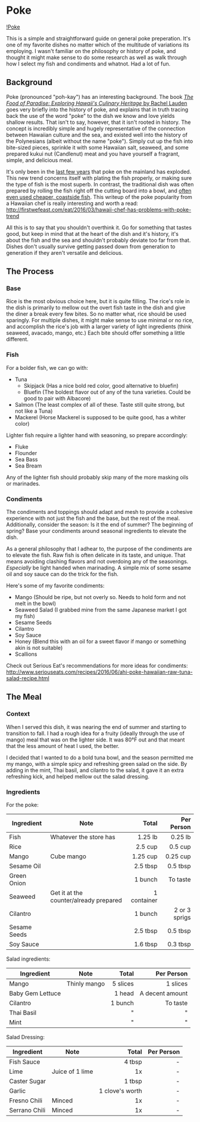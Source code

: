 # Poke

[!Poke](img/poke.jpg)

This is a simple and straightforward guide on general poke preperation. It's one of my favorite dishes no matter which of the multitude of variations its employing. I wasn't familiar on the philosophy or history of poke, and thought it might make sense to do some research as well as walk through how I select my fish and condiments and whatnot. Had a lot of fun.

## Background

Poke (pronounced "poh-kay") has an interesting background. The book [*The Food of Paradise: Exploring Hawaii's Culinary Heritage* by Rachel Lauden](https://play.google.com/store/books/details?id=ZnsTxepydfQC) goes very briefly into the history of poke, and explains that in truth tracing back the use of the word "poke" to the dish we know and love yields shallow results. That isn't to say, however, that it isn't rooted in history. The concept is incredibly simple and hugely representative of the connection between Hawaiian culture and the sea, and existed well into the history of the Polynesians (albeit without the name "poke"). Simply cut up the fish into bite-sized pieces, sprinkle it with some Hawaiian salt, seaweed, and some prepared kukui nut (Candlenut) meat and you have yourself a fragrant, simple, and delicious meal. 

It's only been in the [last few years](https://en.wikipedia.org/wiki/Poke_(fish_salad)#History) that poke on the mainland has exploded. This new trend concerns itself with plating the fish properly, or making sure the type of fish is the most superb. In contrast, the traditional dish was often prepared by rolling the fish right off the cutting board into a bowl, and [often even used cheaper, coastside fish](http://firstwefeast.com/eat/2016/03/hawaii-chef-has-problems-with-poke-trend). This writeup of the poke popularity from a Hawaiian chef is really interesting and worth a read: http://firstwefeast.com/eat/2016/03/hawaii-chef-has-problems-with-poke-trend

All this is to say that you shouldn't overthink it. Go for something that tastes good, but keep in mind that at the heart of the dish and it's history, it's about the fish and the sea and shouldn't probably deviate too far from that. Dishes don't usually survive getting passed down from generation to generation if they aren't versatile and delicious.

## The Process

### Base

Rice is the most obvious choice here, but it is quite filling. The rice's role in the dish is primarily to mellow out the overt fish taste in the dish and give the diner a break every few bites. So no matter what, rice should be used sparingly. For multiple dishes, it might make sense to use minimal or no rice, and accomplish the rice's job with a larger variety of light ingredients (think seaweed, avacado, mango, etc.) Each bite should offer something a little different. 

### Fish

For a bolder fish, we can go with:
- Tuna
    - Skipjack (Has a nice bold red color, good alternative to bluefin) 
    - Bluefin (The boldest flavor out of any of the tuna varieties. Could be good to pair with Albacore)
- Salmon (The least complex of all of these. Taste still quite strong, but not like a Tuna)
- Mackerel (Horse Mackerel is supposed to be quite good, has a whiter color)

Lighter fish require a lighter hand with seasoning, so prepare accordingly:
- Fluke
- Flounder
- Sea Bass
- Sea Bream

Any of the lighter fish should probably skip many of the more masking oils or marinades. 

### Condiments

The condiments and toppings should adapt and mesh to provide a cohesive experience with not just the fish and the base, but the rest of the meal. Additionally, consider the season: Is it the end of summer? The beginning of spring? Base your condiments around seasonal ingredients to elevate the dish. 

As a general philosophy that I adhear to, the purpose of the condiments are to elevate the fish. Raw fish is often delicate in its taste, and unique. That means avoiding clashing flavors and not overdoing any of the seasonings. _Especially_ be light handed when marinading. A simple mix of some sesame oil and soy sauce can do the trick for the fish.

Here's some of my favorite condiments:
- Mango (Should be ripe, but not overly so. Needs to hold form and not melt in the bowl)
- Seaweed Salad (I grabbed mine from the same Japanese market I got my fish)
- Sesame Seeds
- Cilantro
- Soy Sauce
- Honey (Blend this with an oil for a sweet flavor if mango or something akin is not suitable)
- Scallions

Check out Serious Eat's recommendations for more ideas for condiments: http://www.seriouseats.com/recipes/2016/06/ahi-poke-hawaiian-raw-tuna-salad-recipe.html

## The Meal

### Context

When I served this dish, it was nearing the end of summer and starting to transition to fall. I had a rough idea for a fruity (ideally through the use of mango) meal that was on the lighter side. It was 80°F out and that meant that the less amount of heat I used, the better. 

I decided that I wanted to do a bold tuna bowl, and the season permitted me my mango, with a simple spicy and refreshing green salad on the side. By adding in the mint, Thai basil, and cilantro to the salad, it gave it an extra refreshing kick, and helped mellow out the salad dressing.

### Ingredients

For the poke:  

| Ingredient | Note | Total | Per Person |
| ---------- | ---- | -----:| ----------:|
| Fish | Whatever the store has | 1.25 lb| 0.25 lb |
| Rice | | 2.5 cup | 0.5 cup |
| Mango | Cube mango | 1.25 cup | 0.25 cup |
| Sesame Oil | | 2.5 tbsp | 0.5 tbsp |
| Green Onion | | 1 bunch | To taste |
| Seaweed | Get it at the counter/already prepared | 1 container |
| Cilantro | | 1 bunch | 2 or 3 sprigs |
| Sesame Seeds | | 2.5 tbsp | 0.5 tbsp |
| Soy Sauce | | 1.6 tbsp | 0.3 tbsp |

Salad ingredients:  

| Ingredient | Note | Total | Per Person |
| ---------- | ---- | -----:| ----------:|
| Mango | Thinly mango | 5 slices | 1 slices |
| Baby Gem Lettuce | | 1 head | A decent amount |
| Cilantro | | 1 bunch | To taste |
| Thai Basil | | " | " |
| Mint | | " | " |

Salad Dressing:

| Ingredient | Note | Total | Per Person |
| ---------- | ---- | -----:| ----------:|
| Fish Sauce | | 4 tbsp | - |
| Lime | Juice of 1 lime | 1x | - |
| Caster Sugar | | 1 tbsp | - |
| Garlic | | 1 clove's worth | - |
| Fresno Chili | Minced | 1x | - |
| Serrano Chili | Minced | 1x | - |
